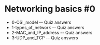 # Networking basics #0
- 0-OSI_model -- Quiz answers
- 1-types_of_network -- Quiz answers
- 2-MAC_and_IP_address -- Quiz answers
- 3-UDP_and_TCP -- Quiz answers
